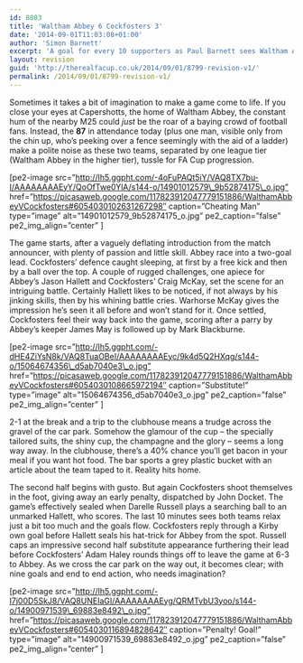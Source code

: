 ```yaml
---
id: 8803
title: 'Waltham Abbey 6 Cockfosters 3'
date: '2014-09-01T11:03:08+01:00'
author: 'Simon Barnett'
excerpt: 'A goal for every 10 supporters as Paul Barnett sees Waltham Abbey ease into the next round of the Cup at the expense of Cockfosters.'
layout: revision
guid: 'http://therealfacup.co.uk/2014/09/01/8799-revision-v1/'
permalink: /2014/09/01/8799-revision-v1/
---
```


Sometimes it takes a bit of imagination to make a game come to life. If you close your eyes at Capershotts, the home of Waltham Abbey, the constant hum of the nearby M25 could *just* be the roar of a baying crowd of football fans. Instead, the **87** in attendance today (plus one man, visible only from the chin up, who’s peeking over a fence seemingly with the aid of a ladder) make a polite noise as these two teams, separated by one league tier (Waltham Abbey in the higher tier), tussle for FA Cup progression.

\[pe2-image src=”http://lh5.ggpht.com/-4oFuPAQt5iY/VAQ8TX7bu-I/AAAAAAAAEyY/QoOfTwe0YlA/s144-o/14901012579\_9b52874175\_o.jpg” href=”https://picasaweb.google.com/117823912047779151886/WalthamAbbeyVCockfosters#6054030102631267298″ caption=”Cheating Man” type=”image” alt=”14901012579\_9b52874175\_o.jpg” pe2\_caption=”false” pe2\_img\_align=”center” \]

The game starts, after a vaguely deflating introduction from the match announcer, with plenty of passion and little skill. Abbey race into a two-goal lead. Cockfosters’ defence caught sleeping, at first by a free kick and then by a ball over the top. A couple of rugged challenges, one apiece for Abbey’s Jason Hallett and Cockfosters’ Craig McKay, set the scene for an intriguing battle. Certainly Hallett likes to be noticed, if not always by his jinking skills, then by his whining battle cries. Warhorse McKay gives the impression he’s seen it all before and won’t stand for it. Once settled, Cockfosters feel their way back into the game, scoring after a parry by Abbey’s keeper James May is followed up by Mark Blackburne.

\[pe2-image src=”http://lh5.ggpht.com/-dHE4ZiYsN8k/VAQ8TuaOBeI/AAAAAAAAEyc/9k4d5Q2HXqg/s144-o/15064674356\_d5ab7040e3\_o.jpg” href=”https://picasaweb.google.com/117823912047779151886/WalthamAbbeyVCockfosters#6054030108665972194″ caption=”Substitute!” type=”image” alt=”15064674356\_d5ab7040e3\_o.jpg” pe2\_caption=”false” pe2\_img\_align=”center” \]

2-1 at the break and a trip to the clubhouse means a trudge across the gravel of the car park. Somehow the glamour of the cup – the specially tailored suits, the shiny cup, the champagne and the glory – seems a long way away. In the clubhouse, there’s a 40% chance you’ll get bacon in your meal if you want hot food. The bar sports a grey plastic bucket with an article about the team taped to it. Reality hits home.

The second half begins with gusto. But again Cockfosters shoot themselves in the foot, giving away an early penalty, dispatched by John Docket. The game’s effectively sealed when Darelle Russell plays a searching ball to an unmarked Hallett, who scores. The last 10 minutes sees both teams relax just a bit too much and the goals flow. Cockfosters reply through a Kirby own goal before Hallett seals his hat-trick for Abbey from the spot. Russell caps an impressive second half substitute appearance furthering their lead before Cockfosters’ Adam Haley rounds things off to leave the game at 6-3 to Abbey. As we cross the car park on the way out, it becomes clear; with nine goals and end to end action, who needs imagination?

\[pe2-image src=”http://lh5.ggpht.com/-I7j00D5SkJ8/VAQ8UNEIaGI/AAAAAAAAEyg/QRMTvbU3yoo/s144-o/14900971539\_69883e8492\_o.jpg” href=”https://picasaweb.google.com/117823912047779151886/WalthamAbbeyVCockfosters#6054030116894828642″ caption=”Penalty! Goal!” type=”image” alt=”14900971539\_69883e8492\_o.jpg” pe2\_caption=”false” pe2\_img\_align=”center” \]
